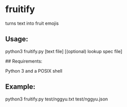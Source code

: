 # fruitify
turns text into fruit emojis

## Usage:

python3 fruitify.py [text file] [(optional) lookup spec file]

## Requirements:

Python 3 and a POSIX shell

## Example:
python3 fruitify.py test/nggyu.txt test/nggyu.json
